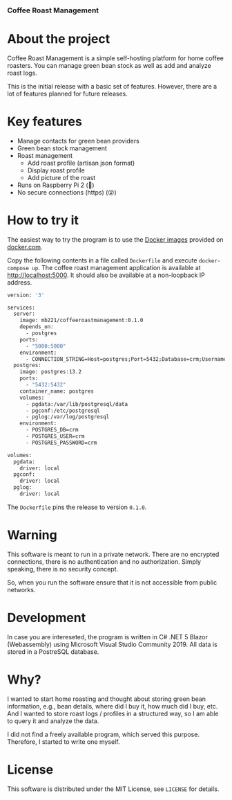 <h3>Coffee Roast Management</h3>

# About the project
Coffee Roast Management is a simple self-hosting platform for home coffee roasters. 
You can manage green bean stock as well as add and analyze roast logs.

This is the initial release with a basic set of features. However, there are a lot of features planned for future releases.

# Key features

- Manage contacts for green bean providers
- Green bean stock management
- Roast management 
  - Add roast profile (artisan json format)
  - Display roast profile
  - Add picture of the roast
- Runs on Raspberry Pi 2 (🎉)
- No secure connections (https) (😮)

# How to try it

The easiest way to try the program is to use the [Docker images](https://hub.docker.com/repository/docker/mb221/coffeeroastmanagement) provided on [docker.com](docker.com).

Copy the following contents in a file called `Dockerfile` and execute `docker-compose up`.
The coffee roast management application is available at [http://localhost:5000](http://localhost:5000). It should also be available at a non-loopback IP address.

```Dockerfile
version: '3'

services:
  server:
    image: mb221/coffeeroastmanagement:0.1.0
    depends_on:
      - postgres
    ports:
      - "5000:5000"
    environment:
      - CONNECTION_STRING=Host=postgres;Port=5432;Database=crm;Username=crm;Password=crm;
  postgres:
    image: postgres:13.2
    ports:
      - "5432:5432"
    container_name: postgres
    volumes:
      - pgdata:/var/lib/postgresql/data
      - pgconf:/etc/postgresql
      - pglog:/var/log/postgresql
    environment:
      - POSTGRES_DB=crm
      - POSTGRES_USER=crm
      - POSTGRES_PASSWORD=crm

volumes:
  pgdata:
    driver: local
  pgconf:
    driver: local
  pglog:
    driver: local
```
The `Dockerfile` pins the release to version `0.1.0`.

# Warning

This software is meant to run in a private network. There are no encrypted connections, there is no authentication and no authorization. Simply speaking, there is no security concept.

So, when you run the software ensure that it is not accessible from public networks.

# Development

In case you are intereseted, the program is written in C# .NET 5 Blazor (Webassembly) using Microsoft Visual Studio Community 2019. All data is stored in a PostreSQL database.

# Why?

I wanted to start home roasting and thought about storing green bean information, e.g., bean details, where did I buy it, how much did I buy, etc. And I wanted to store roast logs / profiles in a structured way, so I am able to query it and analyze the data.

I did not find a freely available program, which served this purpose. Therefore, I started to write one myself.

# License

This software is distributed under the MIT License, see `LICENSE` for details.